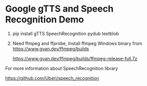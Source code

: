 # Google gTTS and Speech Recognition Demo

1. pip install gTTS SpeechRecognition pydub textblob
2. Need ffmpeg and ffprobe, Install ffmpeg Windows binary from https://www.gyan.dev/ffmpeg/builds

   https://www.gyan.dev/ffmpeg/builds/ffmpeg-release-full.7z



For more information about SpeechRecognition library

https://github.com/Uberi/speech_recognition
